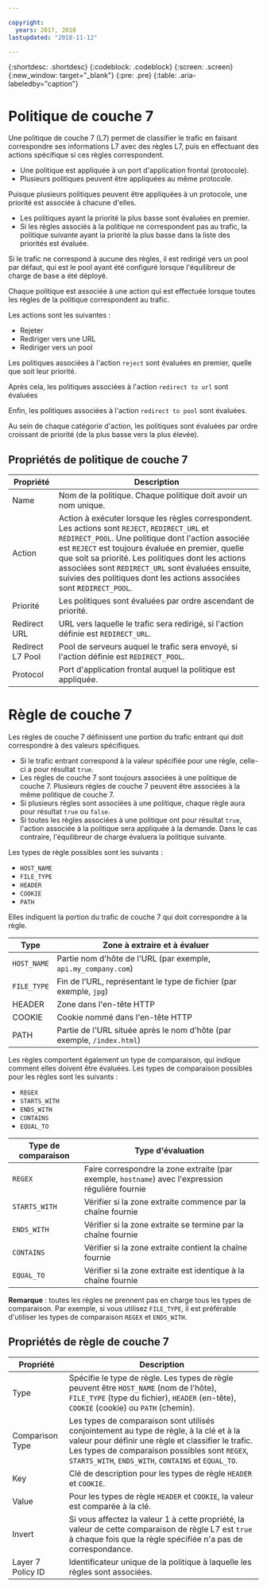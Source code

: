 ```yaml
---

copyright:
  years: 2017, 2018
lastupdated: "2018-11-12"

---
```


{:shortdesc: .shortdesc}
{:codeblock: .codeblock}
{:screen: .screen}
{:new_window: target="_blank"}
{:pre: .pre}
{:table: .aria-labeledby="caption"}

# Politique de couche 7

Une politique de couche 7 (L7) permet de classifier le trafic en faisant correspondre ses informations L7 avec des règles L7, puis en effectuant des actions spécifique si ces règles correspondent.  

* Une politique est appliquée à un port d'application frontal (protocole). 
* Plusieurs politiques peuvent être appliquées au même protocole.

Puisque plusieurs politiques peuvent être appliquées à un protocole, une priorité est associée à chacune d'elles.  

* Les politiques ayant la priorité la plus basse sont évaluées en premier. 
* Si les règles associés à la politique ne correspondent pas au trafic, la politique suivante ayant la priorité la plus basse dans la liste des priorités est évaluée.  

Si le trafic ne correspond à aucune des règles, il est redirigé vers un pool par défaut, qui est le pool ayant été configuré lorsque l'équilibreur de charge de base a été déployé. 

Chaque politique est associée à une action qui est effectuée lorsque toutes les règles de la politique correspondent au trafic. 

Les actions sont les suivantes :

- Rejeter 
- Rediriger vers une URL
- Rediriger vers un pool 

Les politiques associées à l'action `reject` sont évaluées en premier, quelle que soit leur priorité. 

Après cela, les politiques associées à l'action `redirect to url` sont évaluées

Enfin, les politiques associées à l'action `redirect to pool` sont évaluées.

Au sein de chaque catégorie d'action, les politiques sont évaluées par ordre croissant de priorité (de la plus basse vers la plus élevée). 

## Propriétés de politique de couche 7

Propriété | Description
------------- | -------------
Name | Nom de la politique. Chaque politique doit avoir un nom unique. 
Action | Action à exécuter lorsque les règles correspondent. Les actions sont `REJECT`, `REDIRECT_URL` et `REDIRECT_POOL`. Une politique dont l'action associée est `REJECT` est toujours évaluée en premier, quelle que soit sa priorité. Les politiques dont les actions associées sont `REDIRECT_URL` sont évaluées ensuite, suivies des politiques dont les actions associées sont `REDIRECT_POOL`.
Priorité | Les politiques sont évaluées par ordre ascendant de priorité. 
Redirect URL | URL vers laquelle le trafic sera redirigé, si l'action définie est `REDIRECT_URL`.
Redirect L7 Pool | Pool de serveurs auquel le trafic sera envoyé, si l'action définie est `REDIRECT_POOL`.
Protocol | Port d'application frontal auquel la politique est appliquée. 

# Règle de couche 7
Les règles de couche 7 définissent une portion du trafic entrant qui doit correspondre à des valeurs spécifiques. 

* Si le trafic entrant correspond à la valeur spécifiée pour une règle, celle-ci a pour résultat `true`.
* Les règles de couche 7 sont toujours associées à une politique de couche 7. Plusieurs règles de couche 7 peuvent être associées à la même politique de couche 7. 
* Si plusieurs règles sont associées à une politique, chaque règle aura pour résultat `true` ou `false`. 
* Si toutes les règles associées à une politique ont pour résultat `true`, l'action associée à la politique sera appliquée à la demande. Dans le cas contraire, l'équilibreur de charge évaluera la politique suivante. 

Les types de règle possibles sont les suivants : 

* `HOST_NAME`
* `FILE_TYPE`
* `HEADER`
* `COOKIE`
* `PATH`

Elles indiquent la portion du trafic de couche 7 qui doit correspondre à la règle. 

Type      |  Zone à extraire et à évaluer 
----------| -----------------------
`HOST_NAME` | Partie nom d'hôte de l'URL (par exemple, `api.my_company.com`)
`FILE_TYPE` | Fin de l'URL, représentant le type de fichier (par exemple, `jpg`)
HEADER    | Zone dans l'en-tête HTTP
COOKIE    | Cookie nommé dans l'en-tête HTTP 
PATH      | Partie de l'URL située après le nom d'hôte (par exemple, `/index.html`)

Les règles comportent également un type de comparaison, qui indique comment elles doivent être évaluées.
Les types de comparaison possibles pour les règles sont les suivants : 

* `REGEX`
* `STARTS_WITH`
* `ENDS_WITH`
* `CONTAINS`
* `EQUAL_TO`

Type de comparaison |  Type d'évaluation
----------------|---------------------
`REGEX`           |  Faire correspondre la zone extraite (par exemple, `hostname`) avec l'expression régulière fournie
`STARTS_WITH`     |  Vérifier si la zone extraite commence par la chaîne fournie
`ENDS_WITH`       |  Vérifier si la zone extraite se termine par la chaîne fournie
`CONTAINS`        |  Vérifier si la zone extraite contient la chaîne fournie
`EQUAL_TO`        |  Vérifier si la zone extraite est identique à la chaîne fournie

**Remarque** : toutes les règles ne prennent pas en charge tous les types de comparaison. Par exemple, si vous utilisez `FILE_TYPE`, il est préférable d'utiliser les types de comparaison `REGEX` et `ENDS_WITH`.

## Propriétés de règle de couche 7

Propriété | Description
------------- | -------------
Type | Spécifie le type de règle. Les types de règle peuvent être `HOST_NAME` (nom de l'hôte), `FILE_TYPE` (type du fichier), `HEADER` (en-tête), `COOKIE` (cookie) ou `PATH` (chemin). 
Comparison Type | Les types de comparaison sont utilisés conjointement au type de règle, à la clé et à la valeur pour définir une règle et classifier le trafic. Les types de comparaison possibles sont `REGEX`, `STARTS_WITH`, `ENDS_WITH`, `CONTAINS` et `EQUAL_TO`.
Key | Clé de description pour les types de règle `HEADER` et `COOKIE`. 
Value |  Pour les types de règle `HEADER` et `COOKIE`, la valeur est comparée à la clé. 
Invert | Si vous affectez la valeur 1 à cette propriété, la valeur de cette comparaison de règle L7 est `true` à chaque fois que la règle spécifiée n'a pas de correspondance. 
Layer 7 Policy ID | Identificateur unique de la politique à laquelle les règles sont associées. 
